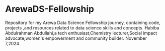 # ArewaDS-Fellowship
Repository for my Arewa Data Science Fellowship journey, containing code, projects ,and resources related to data science skills and concepts.
Habiba Abdulrahman Abdullahi,a tech enthusiast,Chemistry lecturer,Social impact advocate,women's empowerment and community builder.
November 7,2024